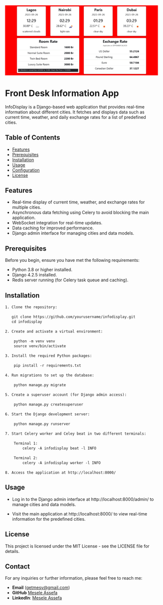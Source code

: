![Front Desk Info app index page](https://github.com/Mesele9/infodisplay/blob/master/static/Web%20capture_26-9-2023_154644_192.168.1.200.jpeg?raw=true)


# Front Desk Information App

InfoDisplay is a Django-based web application that provides real-time information about different cities. It fetches and displays data such as current time, weather, and daily exchange rates for a list of predefined cities.

## Table of Contents

- [Features](#features)
- [Prerequisites](#prerequisites)
- [Installation](#installation)
- [Usage](#usage)
- [Configuration](#configuration)
- [License](#license)

## Features

- Real-time display of current time, weather, and exchange rates for multiple cities.
- Asynchronous data fetching using Celery to avoid blocking the main application.
- WebSocket integration for real-time updates.
- Data caching for improved performance.
- Django admin interface for managing cities and data models.

## Prerequisites

Before you begin, ensure you have met the following requirements:

- Python 3.8 or higher installed.
- Django 4.2.5 installed.
- Redis server running (for Celery task queue and caching).

## Installation

    1. Clone the repository:

       git clone https://github.com/yourusername/infodisplay.git
       cd infodisplay

    2. Create and activate a virtual environment:

        python -m venv venv
        source venv/bin/activate

    3. Install the required Python packages:

        pip install -r requirements.txt

    4. Run migrations to set up the database:

        python manage.py migrate

    5. Create a superuser account (for Django admin access):

        python manage.py createsuperuser    

    6. Start the Django development server:

        python manage.py runserver

    7. Start Celery worker and Celey beat in two different terminals:

        Terminal 1:
            celery -A infodisplay beat -l INFO
    
        Terminal 2:
            celery -A infodisplay worker -l INFO

    8. Access the application at http://localhost:8000/ 

## Usage

- Log in to the Django admin interface at http://localhost:8000/admin/ to manage cities and data models.

- Visit the main application at http://localhost:8000/ to view real-time information for the predefined cities.

## License

This project is licensed under the MIT License - see the LICENSE file for details.

## Contact

For any inquiries or further information, please feel free to reach me:
- **Email** (getmesy@gmail.com)
- **GitHub** [Mesele Assefa](https://github.com/Mesele9)
- **LinkedIn**: [Mesele Assefa](https://www.linkedin.com/in/mesele-assefa/)